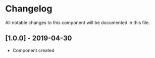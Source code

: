 # Changelog
All notable changes to this component will be documented in this file.

## [1.0.0] - 2019-04-30
- Component created
